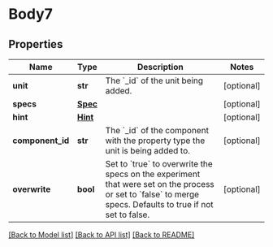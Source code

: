 # Body7

## Properties
Name | Type | Description | Notes
------------ | ------------- | ------------- | -------------
**unit** | **str** | The &#x60;_id&#x60; of the unit being added. | [optional] 
**specs** | [**Spec**](Spec.md) |  | [optional] 
**hint** | [**Hint**](Hint.md) |  | [optional] 
**component_id** | **str** | The &#x60;_id&#x60; of the component with the property type the unit is being added to. | [optional] 
**overwrite** | **bool** | Set to &#x60;true&#x60; to overwrite the specs on the experiment that were set on the process or set to &#x60;false&#x60; to merge specs. Defaults to true if not set to false. | [optional] 

[[Back to Model list]](../README.md#documentation-for-models) [[Back to API list]](../README.md#documentation-for-api-endpoints) [[Back to README]](../README.md)


